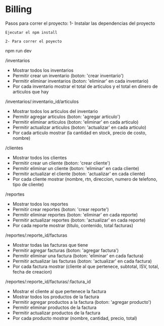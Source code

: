 # Billing

Pasos para correr el proyecto:
1- Instalar las dependencias del proyecto
```
Ejecutar el npm install 

2- Para correr el poyecto
```
npm run dev


/inventarios

- Mostrar todos los inventarios
- Permitir crear un inventario (boton: 'crear inventario')
- Permitir eliminar inventarios (boton: 'eliminar' en cada inventario)
- Por cada inventario mostrar el total de articulos y el total en dinero de articulos que hay

/inventarios/:inventario_id/articulos

- Mostrar todos los articulos del inventario
- Permitir agregar articulos (boton: 'agregar articulo')
- Permitir eliminar articulos (boton: 'eliminar' en cada articulo)
- Permitir actualizar articulos (boton: 'actualizar' en cada articulo)
- Por cada articulo mostrar (la cantidad en stock, precio de costo, nombre)

/clientes

- Mostrar todos los clientes
- Permitir crear un cliente (boton: 'crear cliente')
- Permitir eliminar un cliente (boton: 'eliminar' en cada cliente)
- Permitir actualizar el cliente (boton: 'actualizar' en cada cliente)
- Por cada cliente mostrar (nombre, rtn, direccion, numero de telefono, tipo de cliente)

/reportes

- Mostrar todos los reportes
- Permitir crear reportes (boton: 'crear reporte')
- Permitir eliminar reportes (boton: 'eliminar' en cada reporte)
- Permitir actualizar reportes (boton: 'actualizar' en cada reporte)
- Por cada reporte mostrar (titulo, contenido, total facturas)

/reportes/:reporte_id/facturas

- Mostrar todas las facturas que tiene
- Permitir agregar facturas (boton: 'agregar factura')
- Permitir eliminar una factura (boton: 'eliminar' en cada factura)
- Permitir actualizar las facturas (boton: 'actualizar' en cada factura)
- Por cada factura mostrar (cliente al que pertenece, subtotal, ISV, total, fecha de creacion)

/reportes/:reporte_id/facturas/:factura_id

- Mostrar el cliente al que pertenece la factura
- Mostrar todos los productos de la factura
- Permitir agregar productos a la factura (boton: 'agregar producto')
- Permitir eliminar productos de la factura
- Permitir actualizar productos de la factura
- Por cada producto mostrar (nombre, cantidad, precio, total)


